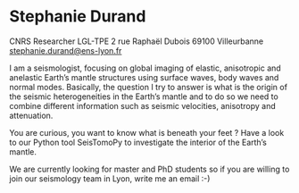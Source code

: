 # Stephanie Durand

CNRS Researcher
LGL-TPE
2 rue Raphaël Dubois
69100 Villeurbanne
stephanie.durand@ens-lyon.fr

I am a seismologist, focusing on global imaging of elastic, anisotropic and anelastic Earth’s mantle structures using surface waves, body waves and normal modes. Basically, the question I try to answer is what is the origin of the seismic heterogeneities in the Earth’s mantle and to do so we need to combine different information such as seismic velocities, anisotropy and attenuation.

You are curious, you want to know what is beneath your feet ? Have a look to our Python tool SeisTomoPy to investigate the interior of the Earth’s mantle.

We are currently looking for master and PhD students so if you are willing to join our seismology team in Lyon, write me an email :-)
